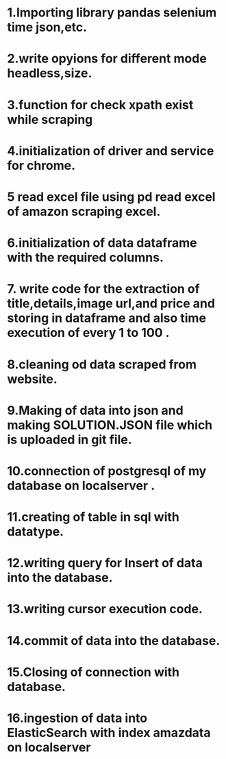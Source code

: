 # 1.Importing library pandas selenium time json,etc.
# 2.write opyions for different mode headless,size.
# 3.function for check xpath exist while scraping 
# 4.initialization of driver and service for chrome.
# 5 read excel file using pd read excel of amazon scraping excel. 
# 6.initialization of data dataframe with the required columns. 
# 7. write code for the extraction of title,details,image url,and price and storing in dataframe and also time execution of every 1 to 100 .
# 8.cleaning od data scraped from website.
# 9.Making of data into json and making SOLUTION.JSON file which is uploaded in git file.
# 10.connection of postgresql of my database on localserver . 
# 11.creating of table in sql with datatype.
# 12.writing query for Insert of data into the database.
# 13.writing cursor execution code.
# 14.commit of data into the database.
# 15.Closing of connection with database.
# 16.ingestion of data into ElasticSearch with index amazdata on localserver

